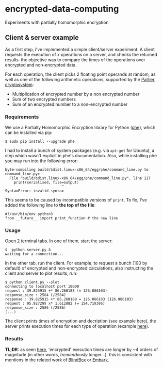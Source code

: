 # encrypted-data-computing
Experiments with partially homomorphic encryption

## Client & server example

As a first step, i've implemented a simple client/server experiment. 
A client requests the execution of *x* operations on a server, and checks the 
returned results. the objective was to compare the times of the operations over 
encrypted and non-encrypted data. 

For each operation, the client picks 2 floating 
point operands at random, as well as one of the following arithmetic operations, 
supported by the [Paillier cryptosystem](https://en.wikipedia.org/wiki/Paillier_cryptosystem):

* Multiplication of encrypted number by a non encrypted number
* Sum of two encrypted numbers
* Sum of an encrypted number to a non-encrypted number

### Requirements

We use a Partially Homomorphic Encryption library for Python 
([phe](http://python-paillier.readthedocs.io/en/latest/)), which can 
be installed via pip:

```
$ sudo pip install --upgrade phe
```

I had to install a bunch of system packages (e.g. via `apt-get` for Ubuntu), a 
step which wasn't explicit in phe's documentation. Also, while installing phe 
you may run into the following error:

```
byte-compiling build/bdist.linux-x86_64/egg/phe/command_line.py to command_line.pyc
  File "build/bdist.linux-x86_64/egg/phe/command_line.py", line 117
    print(serialised, file=output)
                          ^
SyntaxError: invalid syntax
```

This seems to be caused by incompatible versions of `print`. To fix, I've 
added the following line to **the top of the file**:

```
#!/usr/bin/env python3
from __future__ import print_function # the new line
```

### Usage

Open 2 terminal tabs. In one of them, start the server:
```
$  python server.py &
waiting for a connection...
```

In the other tab, run the client. For example, to request a bunch (100 by default) of encrypted and non-encrypted calculations, also instructing the 
client and server to plot results, run:
```
$ python client.py --plot
connecting to localhost port 10000
request : 39.825915 +* 86.260188 (= 126.086103)
response_size : 2584 (/2584)
response : 39.825915 +* 86.260188 = 126.086103 (126.086103)
request : 95.927299 x* 1.612882 (= 154.719396)
response_size : 2586 (/2586)
(...)
```

The client prints times of encryption and decription (see example [here](https://github.com/adamiaonr/encrypted-data-computing/blob/master/graphs/client-times.pdf)), the server prints execution times for each type of operation (example [here](https://github.com/adamiaonr/encrypted-data-computing/blob/master/graphs/exec-times.pdf)).

### Results

**TL;DR:** as seen [here](https://github.com/adamiaonr/encrypted-data-computing/blob/master/graphs/exec-times.pdf), 
'encrypted' execution times are longer by ~4 orders of magnitude (in other 
words, *tremendously* longer...). this is consistent with mentions in the 
related work of [BlindBox](http://iot.stanford.edu/pubs/sherry-blindbox-sigcomm15.pdf) 
or [Embark](http://www.justinesherry.com/assets/papers/embark.pdf).
